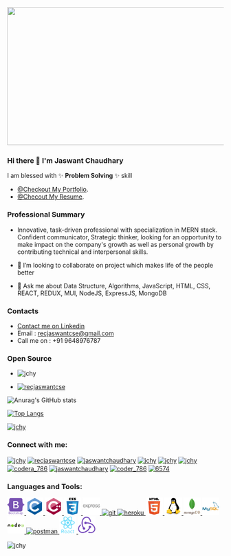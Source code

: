  
<img src="https://user-images.githubusercontent.com/91217491/150348574-01a09ceb-0a07-4909-b499-0c255882c52c.gif" width="800" height="320" > 

### Hi there 👋 I'm Jaswant Chaudhary

I am blessed with ✨ **Problem Solving**  ✨ skill

- [@Checkout My Portfolio](https://jaswants-portfolio.netlify.app/#/).
- [@Checout My Resume](https://drive.google.com/drive/u/0/folders/1JUV4J9HOYMO49WGwEBJbv9sF3pxvilp9).


### Professional Summary

- Innovative, task-driven professional
with specialization in MERN stack.
Confident communicator, Strategic
thinker, looking for an opportunity
to make impact on the company's
growth as well as personal growth
by contributing technical and
interpersonal skills.

- 👯 I’m looking to collaborate on project which makes life of the people better
- 💬 Ask me about Data Structure, Algorithms, JavaScript, HTML, CSS, REACT, REDUX, MUI, NodeJS, ExpressJS, MongoDB

### Contacts
  - [Contact me on Linkedin](https://www.linkedin.com/in/jaswant-chaudhary-651768194/)
  - Email : recjaswantcse@gmail.com
  - Call me on : +91 9648976787

### Open Source
- <p align="left"> <img src="https://komarev.com/ghpvc/?username=jchy&label=Profile%20views&color=0e75b6&style=flat" alt="jchy" /> </p>
- <p align="left"> <a href="https://twitter.com/recjaswantcse" target="blank"><img src="https://img.shields.io/twitter/follow/recjaswantcse?logo=twitter&style=for-the-badge" alt="recjaswantcse" /></a> </p>


<!-- OTHER -->

![Anurag's GitHub stats](https://github-readme-stats.vercel.app/api?username=jchy&show_icons=true&theme=radical)

[![Top Langs](https://github-readme-stats.vercel.app/api/top-langs/?username=jchy&langs_count=8)](https://github.com/jchy/github-readme-stats)

<!-- ![Anurag's GitHub stats](https://github-readme-stats.vercel.app/api?username=jchy&show_icons=true) -->
<!-- [![Readme Card](https://github-readme-stats.vercel.app/api/pin/?username=jchy&repo=github-readme-stats)](https://github.com/jchy/github-readme-stats) -->

<!-- [![Top Langs](https://github-readme-stats.vercel.app/api/top-langs/?username=jchy)](https://github.com/anuraghazra/github-readme-stats) -->

<!-- [![Top Langs](https://github-readme-stats.vercel.app/api/top-langs/?username=anuraghazra&langs_count=8)](https://github.com/anuraghazra/github-readme-stats) -->
<!-- 
<a href="https://github.com/jchy/github-readme-stats">
  <img align="center" src="https://github-readme-stats.vercel.app/api/pin/?username=jchy&repo=github-readme-stats" />
</a>
<a href="https://github.com/jchy/convoychat">
  <img align="center" src="https://github-readme-stats.vercel.app/api/pin/?username=jchy&repo=convoychat" />
</a> -->


<p align="left"> <a href="https://github.com/ryo-ma/github-profile-trophy"><img src="https://github-profile-trophy.vercel.app/?username=jchy" alt="jchy" /></a> </p>

<h3 align="left">Connect with me:</h3>
<p align="left">
<a href="https://codepen.io/jchy" target="blank"><img align="center" src="https://raw.githubusercontent.com/rahuldkjain/github-profile-readme-generator/master/src/images/icons/Social/codepen.svg" alt="jchy" height="30" width="40" /></a>
<a href="https://twitter.com/recjaswantcse" target="blank"><img align="center" src="https://raw.githubusercontent.com/rahuldkjain/github-profile-readme-generator/master/src/images/icons/Social/twitter.svg" alt="recjaswantcse" height="30" width="40" /></a>
<a href="https://linkedin.com/in/jaswantchaudhary" target="blank"><img align="center" src="https://raw.githubusercontent.com/rahuldkjain/github-profile-readme-generator/master/src/images/icons/Social/linked-in-alt.svg" alt="jaswantchaudhary" height="30" width="40" /></a>
<a href="https://stackoverflow.com/users/15544330" target="blank"><img align="center" src="https://raw.githubusercontent.com/rahuldkjain/github-profile-readme-generator/master/src/images/icons/Social/stack-overflow.svg" alt="jchy" height="30" width="40" /></a>
<a href="https://codesandbox.com/jchy" target="blank"><img align="center" src="https://raw.githubusercontent.com/rahuldkjain/github-profile-readme-generator/master/src/images/icons/Social/codesandbox.svg" alt="jchy" height="30" width="40" /></a>
<a href="https://medium.com/@jchy" target="blank"><img align="center" src="https://raw.githubusercontent.com/rahuldkjain/github-profile-readme-generator/master/src/images/icons/Social/medium.svg" alt="jchy" height="30" width="40" /></a>
<a href="https://www.codechef.com/users/codera_786" target="blank"><img align="center" src="https://cdn.jsdelivr.net/npm/simple-icons@3.1.0/icons/codechef.svg" alt="codera_786" height="30" width="40" /></a>
<a href="https://www.hackerrank.com/jaswantchaudhary" target="blank"><img align="center" src="https://raw.githubusercontent.com/rahuldkjain/github-profile-readme-generator/master/src/images/icons/Social/hackerrank.svg" alt="jaswantchaudhary" height="30" width="40" /></a>
<a href="https://auth.geeksforgeeks.org/user/coder_786" target="blank"><img align="center" src="https://raw.githubusercontent.com/rahuldkjain/github-profile-readme-generator/master/src/images/icons/Social/geeks-for-geeks.svg" alt="coder_786" height="30" width="40" /></a>
<a href="https://discord.gg/6574" target="blank"><img align="center" src="https://raw.githubusercontent.com/rahuldkjain/github-profile-readme-generator/master/src/images/icons/Social/discord.svg" alt="6574" height="30" width="40" /></a>
</p>

<h3 align="left">Languages and Tools:</h3>

<p align="left"> <a href="https://getbootstrap.com" target="_blank" rel="noreferrer"> 
 
<img src="https://raw.githubusercontent.com/devicons/devicon/master/icons/bootstrap/bootstrap-plain-wordmark.svg" alt="bootstrap" width="40" height="40"/> </a>
 <a href="https://www.cprogramming.com/" target="_blank" rel="noreferrer"> <img src="https://raw.githubusercontent.com/devicons/devicon/master/icons/c/c-original.svg" alt="c" width="40" height="40"/> </a> <a href="https://www.w3schools.com/cpp/" target="_blank" rel="noreferrer"> <img src="https://raw.githubusercontent.com/devicons/devicon/master/icons/cplusplus/cplusplus-original.svg" alt="cplusplus" width="40" height="40"/> </a> <a href="https://www.w3schools.com/css/" target="_blank" rel="noreferrer"> <img src="https://raw.githubusercontent.com/devicons/devicon/master/icons/css3/css3-original-wordmark.svg" alt="css3" width="40" height="40"/> </a> <a href="https://expressjs.com" target="_blank" rel="noreferrer"> <img src="https://raw.githubusercontent.com/devicons/devicon/master/icons/express/express-original-wordmark.svg" alt="express" width="40" height="40"/> </a> <a href="https://git-scm.com/" target="_blank" rel="noreferrer"> <img src="https://www.vectorlogo.zone/logos/git-scm/git-scm-icon.svg" alt="git" width="40" height="40"/> </a> <a href="https://heroku.com" target="_blank" rel="noreferrer"> <img src="https://www.vectorlogo.zone/logos/heroku/heroku-icon.svg" alt="heroku" width="40" height="40"/> </a> <a href="https://www.w3.org/html/" target="_blank" rel="noreferrer"> <img src="https://raw.githubusercontent.com/devicons/devicon/master/icons/html5/html5-original-wordmark.svg" alt="html5" width="40" height="40"/> </a> <a href="https://www.linux.org/" target="_blank" rel="noreferrer"> <img src="https://raw.githubusercontent.com/devicons/devicon/master/icons/linux/linux-original.svg" alt="linux" width="40" height="40"/> </a> <a href="https://www.mongodb.com/" target="_blank" rel="noreferrer"> <img src="https://raw.githubusercontent.com/devicons/devicon/master/icons/mongodb/mongodb-original-wordmark.svg" alt="mongodb" width="40" height="40"/> </a> <a href="https://www.mysql.com/" target="_blank" rel="noreferrer"> <img src="https://raw.githubusercontent.com/devicons/devicon/master/icons/mysql/mysql-original-wordmark.svg" alt="mysql" width="40" height="40"/> </a> <a href="https://nodejs.org" target="_blank" rel="noreferrer"> <img src="https://raw.githubusercontent.com/devicons/devicon/master/icons/nodejs/nodejs-original-wordmark.svg" alt="nodejs" width="40" height="40"/> </a> <a href="https://postman.com" target="_blank" rel="noreferrer"> <img src="https://www.vectorlogo.zone/logos/getpostman/getpostman-icon.svg" alt="postman" width="40" height="40"/> </a> <a href="https://reactjs.org/" target="_blank" rel="noreferrer"> <img src="https://raw.githubusercontent.com/devicons/devicon/master/icons/react/react-original-wordmark.svg" alt="react" width="40" height="40"/> </a> <a href="https://redux.js.org" target="_blank" rel="noreferrer"> <img src="https://raw.githubusercontent.com/devicons/devicon/master/icons/redux/redux-original.svg" alt="redux" width="40" height="40"/> </a> </p> <p><img align="center" src="https://github-readme-streak-stats.herokuapp.com/?user=jchy&" alt="jchy" /></p>

